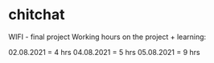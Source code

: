 # chitchat

WIFI - final project
Working hours on the project + learning:

02.08.2021 = 4 hrs 
04.08.2021 = 5 hrs
05.08.2021 = 9 hrs